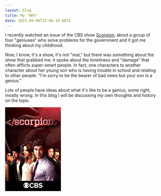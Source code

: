 ```yaml
---
layout: blog
title: My "WHY"
date: 2021-09-06T22:08:18.087Z
---
```

I recently watched an issue of the CBS show [Scorpion](https://en.wikipedia.org/wiki/Scorpion_(TV_series)), about a group of four "geniuses" who solve problems for the government and it got me thinking about my childhood. 

Now, I know, it's a show, it's not "real," but there was something about the show that grabbed me: it spoke about the loneliness and "damage" that often afflicts super-smart people. In fact, one characters to another character about her young son who is having trouble in school and relating to other people: "I'm sorry to be the bearer of bad news but your son is a genius." 

Lots of people have ideas about what it's like to be a genius, some right, mostly wrong. In this blog I will be discussing my own thoughts and history on the topic. 

![scorpion tv show](/images/uploads/scorpion.jpeg "Scorpion TV Show")